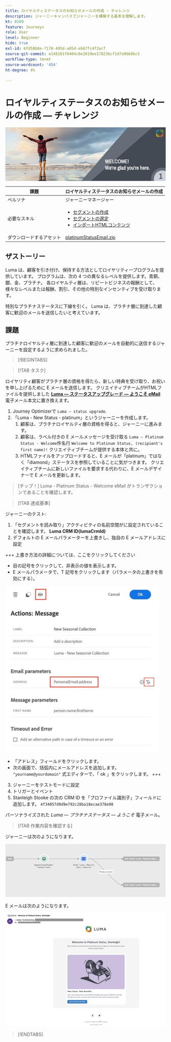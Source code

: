 ```yaml
---
title: ロイヤルティステータスのお知らせメールの作成 — チャレンジ
description: ジャーニーキャンバスでジャーニーを構築する基本を理解します。
kt: 8109
feature: Journeys
role: User
level: Beginner
hide: true
exl-id: 6fd58b8e-7178-495d-a85d-eb67fc4f3acf
source-git-commit: e148101f8404c8e2019ee17823bcf1d7a9668bc5
workflow-type: tm+mt
source-wordcount: '454'
ht-degree: 4%

---
```


# ロイヤルティステータスのお知らせメールの作成 — チャレンジ

![AJO Loyalty ステータスのお知らせメール — チャレンジバナー](/help/challenges/assets/email-assets/luma-transactional-onboarding-1.png)

| 課題 | ロイヤルティステータスのお知らせメールの作成 |
|---|---|
| ペルソナ | ジャーニーマネージャー |
| 必要なスキル | <ul><li>[セグメントの作成](https://experienceleague.adobe.com/docs/journey-optimizer-learn/tutorials/profiles-segments-subscriptions/create-segments.html)</li> <li>[セグメントの選定](https://experienceleague.adobe.com/docs/journey-optimizer-learn/tutorials/create-journeys/use-case-read-segment-qualification.html)</li><li>[インポートHTMLコンテンツ](https://experienceleague.adobe.com/docs/journey-optimizer-learn/tutorials/create-messages/create-emails/import-and-author-html-email-content.html)</li></ul> |
| ダウンロードするアセット | [platinumStatusEmail.zip](/help/challenges/assets/email-assets/platinumStatusEmail.zip) |

## ザストーリー

Luma は、顧客を引き付け、保持する方法としてロイヤリティープログラムを提供しています。 プログラムは、次の 4 つの異なるレベルを提供します。青銅、銀、金、プラチナ。 各ロイヤルティ層は、リピートビジネスの報酬として、様々なレベルまたは報酬、割引、その他の特別なインセンティブを受け取ります。

特別なプラチナステータスに下線を引く。 Luma は、プラチナ層に到達した顧客に歓迎のメールを送信したいと考えています。

## 課題

プラチナロイヤルティ層に到達した顧客に歓迎のメールを自動的に送信するジャーニーを設定するように求められました。

>[!BEGINTABS]

>[!TAB タスク]

ロイヤリティ顧客がプラチナ層の資格を得たら、新しい特典を受け取り、お祝いを申し上げるために E メールを送信します。 クリエイティブチームがHTMLファイルを提供しました **[Luma — ステータスアップグレード — ようこそ eMail](/help/challenges/assets/email-assets/StatusUpgradeEmail.zip)** 電子メール本文に置き換えます。

1. Journey Optimizerで `Luma – status upgrade`.
2. 「Luma - New Status - platinum」というジャーニーを作成します。
   1. 顧客は、プラチナロイヤルティ層の資格を得ると、ジャーニーに進みます。
   2. 顧客は、ラベル付きの E メールメッセージを受け取る `Luma – Platinum Status - Welcome`件名行 `Welcome to Platinum Status, (recipient's first name)!` クリエイティブチームが提供する本体と共に。
   3. HTMLファイルをアップロードすると、E メールが「platinum」ではなく「diamond」ステータスを参照していることに気がつきます。 クリエイティブチームに新しいファイルを要求する代わりに、E メールデザイナーで E メールを更新します。

>[チップ！]
> Luma - Platinum Status - Welcome eMail がトランザクションであることを確認します。


>[!TAB 達成基準]

ジャーニーのテスト:

1. 「セグメントを読み取り」アクティビティの名前空間がに設定されていることを確認します。 **Luma CRM ID(lumaCrmId)**
2. デフォルトの E メールパラメーターを上書きし、独自の E メールアドレスに設定

+++ 上書き方法の詳細については、ここをクリックしてください
   * 目の記号をクリックして、非表示の値を表示します。
   * E メールパラメータで、T 記号をクリックします（パラメータの上書きを有効にする）。

   ![E メールパラメーターの上書き](/help/challenges/assets/c3-override-email-paramters.jpg)

   * 「アドレス」フィールドをクリックします。
   * 次の画面で、括弧内にメールアドレスを追加します。 `"yourname@yourdomain"` 式エディターで、「 ok 」をクリックします。
+++


3. ジャーニーをテストモードに設定
4. トリガーとイベント
5. Stanleigh Stooke の次の CRM ID を「プロファイル識別子」フィールドに追加します。 `4f34057d9d9e792c28ba18ecae378e98`

パーソナライズされた *Luma — プラチナステータス — ようこそ* 電子メール。

>[!TAB 作業内容を確認する]

ジャーニーは次のようになります。

![platinum-status-upgrade-journey](/help/challenges/assets/journey-luma-status-upgrade.png)


E メールは次のようになります。

![Luma — ステータスアップグレード — ようこそ eMail](/help/challenges/assets/status-upgrade-welcome-email.png)

>[!ENDTABS]
